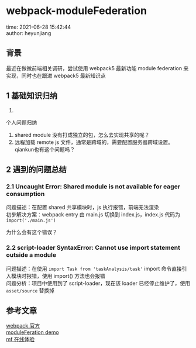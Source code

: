 # webpack-moduleFederation

time: 2021-06-28 15:42:44  
author: heyunjiang

## 背景

最近在做微前端相关调研，尝试使用 webpack5 最新功能 module federation 来实现，同时也在跟进 webpack5 最新知识点

## 1 基础知识归纳

1. 

个人问题归纳  
1. shared module 没有打成独立的包，怎么去实现共享的呢？
2. 远程加载 remote js 文件，通常是跨域的，需要配置服务器跨域设置。qiankun也有这个问题吗？

## 2 遇到的问题总结

### 2.1 Uncaught Error: Shared module is not available for eager consumption

问题描述：在配置 shared 共享模块时，js 执行报错，前端无法渲染  
初步解决方案：webpack entry 由 main.js 切换到 index.js，index.js 代码为 `import('./main.js')`

为什么会有这个错误？

### 2.2 script-loader SyntaxError: Cannot use import statement outside a module

问题描述：在使用 `import Task from 'taskAnalysis/task'` import 命令直接引入模块时报错，使用 import() 方法也会报错  
问题分析：项目中使用到了 script-loader，现在该 loader 已经停止维护了，使用 `asset/source` 替换掉

## 参考文章

[webpack 官方](https://webpack.docschina.org/concepts/module-federation/)  
[moduleFeration demo](https://github.com/module-federation/module-federation-examples/tree/master/advanced-api/dynamic-remotes)  
[mf 在线体验](https://stackblitz.com/github/webpack/webpack.js.org/tree/master/examples/module-federation?file=app2%2Fwebpack.config.js&terminal=start&terminal=)
